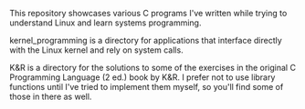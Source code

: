 This repository showcases various C programs I've written while trying to understand Linux and learn systems programming.

kernel_programming is a directory for applications that interface directly with the Linux kernel and rely on system calls. 

K&R is a directory for the solutions to some of the exercises in the original C Programming Language (2 ed.) book by K&R. I prefer not to use library functions until I've tried to implement them myself, so you'll find some of those in there as well.
